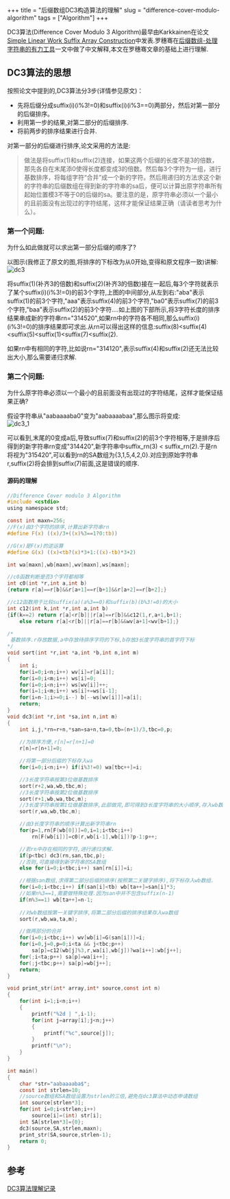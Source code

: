 +++
title = "后缀数组DC3构造算法的理解"
slug = "difference-cover-modulo-algorithm"
tags = ["Algorithm"]
+++

DC3算法(Difference Cover Modulo 3 Algorithm)最早由Karkkainen在论文[Simple Linear Work Suffix Array Construction](https://www.dropbox.com/s/d0sle7cssfx1l43/simple%20linear%20work%20su%EF%AC%83x%20array%20construction_dc3.pdf)中发表.罗穗骞在[后缀数组-处理字符串的有力工具](https://www.dropbox.com/s/lkh0ca0d55fl5g0/%E5%90%8E%E7%BC%80%E6%95%B0%E7%BB%84%E2%80%94%E2%80%94%E5%A4%84%E7%90%86%E5%AD%97%E7%AC%A6%E4%B8%B2%E7%9A%84%E6%9C%89%E5%8A%9B%E5%B7%A5%E5%85%B7.pdf)一文中做了中文解释,本文在罗穗骞文章的基础上进行理解.

## DC3算法的思想

按照论文中提到的,DC3算法分3步(详情参见原文)：

- 先将后缀分成suffix(i)(i%3!=0)和suffix(i)(i%3==0)两部分，然后对第一部分的后缀排序。
- 利用第一步的结果,对第二部分的后缀排序.
- 将前两步的排序结果进行合并.

对第一部分的后缀进行排序,论文采用的方法是:
>做法是将suffix(1)和suffix(2)连接，如果这两个后缀的长度不是3的倍数，那先各自在末尾添0使得长度都变成3的倍数。然后每3个字符为一组，进行基数排序，将每组字符“合并”成一个新的字符。然后用递归的方法求这个新的字符串的后缀数组在得到新的字符串的sa后，便可以计算出原字符串所有起始位置模3不等于0的后缀的sa。要注意的是，原字符串必须以一个最小的且前面没有出现过的字符结尾，这样才能保证结果正确（请读者思考为什么）。


### 第一个问题:
为什么如此做就可以求出第一部分后缀的顺序了?

以图示(我修正了原文的图,将排序的下标改为从0开始,变得和原文程序一致)讲解:  
![dc3][dc3-pic]

将suffix(1)(补齐3的倍数)和suffix(2)(补齐3的倍数)接在一起后,每3个字符就表示了某个suffix(i)(i%3!=0)的前3个字符,上图的中间部分,从左到右:"aba"表示suffix(1)的前3个字符,"aaa"表示suffix(4)的前3个字符,"ba0"表示suffix(7)的前3个字符,"baa"表示suffix(2)的前3个字符....如上图的下部所示,将3字符长度的排序结果串成新的字符串rn="314520",如果rn中的字符各不相同,那么suffix(i)(i%3!=0)的排序结果即可求出.从rn可以得出这样的信息:suffix(8)<suffix(4)<suffix(5)<suffix(1)<suffix(7)<suffix(2).

如果rn中有相同的字符,比如说rn="314120",表示suffix(4)和suffix(2)还无法比较出大小,那么需要递归求解.

### 第二个问题:
为什么原字符串必须以一个最小的且前面没有出现过的字符结尾，这样才能保证结果正确?

假设字符串从"aabaaaaba0"变为"aabaaaabaa",那么图示将变成:  
![dc3_1][dc3_1-pic]

可以看到,末尾的0变成a后,导致suffix(7)和suffix(2)的前3个字符相等,于是排序后得到的新字符串rn变成"314420",新字符串中suffix_rn(3) < suffix_rn(2).于是rn将视为"315420",可以看到rn的SA数组为{3,1,5,4,2,0}.对应到原始字符串r,suffix(2)将会排到suffix(7)前面,这是错误的顺序.

#### 源码的理解

```c
//Difference Cover modulo 3 Algorithm
#include <cstdio>
using namespace std;

const int maxn=256;
//F(x)由3个字符的排序,计算出新字符串rn
#define F(x) ((x)/3+((x)%3==1?0:tb))

//G(x)是F(x)的逆运算
#define G(x) ((x)<tb?(x)*3+1:((x)-tb)*3+2) 

int wa[maxn],wb[maxn],wv[maxn],ws[maxn]; 

//c0函数判断是否3个字符都相等
int c0(int *r,int a,int b) 
{return r[a]==r[b]&&r[a+1]==r[b+1]&&r[a+2]==r[b+2];} 

//c12函数用于比较suffix(a)(a%3==0)和suffix(b)(b%3!=0)的大小
int c12(int k,int *r,int a,int b) 
{if(k==2) return r[a]<r[b]||r[a]==r[b]&&c12(1,r,a+1,b+1); 
    else return r[a]<r[b]||r[a]==r[b]&&wv[a+1]<wv[b+1];} 

/*
 基数排序.r存放数据,a中存放待排序字符的下标,b存放3长度字符串的首字符下标
*/
void sort(int *r,int *a,int *b,int n,int m) 
{ 
    int i; 
    for(i=0;i<n;i++) wv[i]=r[a[i]]; 
    for(i=0;i<m;i++) ws[i]=0; 
    for(i=0;i<n;i++) ws[wv[i]]++; 
    for(i=1;i<m;i++) ws[i]+=ws[i-1]; 
    for(i=n-1;i>=0;i--) b[--ws[wv[i]]]=a[i]; 
    return; 
}
void dc3(int *r,int *sa,int n,int m)
{
    int i,j,*rn=r+n,*san=sa+n,ta=0,tb=(n+1)/3,tbc=0,p; 
    
    //为排序方便,r[n]=r[n+1]=0
    r[n]=r[n+1]=0; 

    //将第一部分后缀的下标存入wa
    for(i=0;i<n;i++) if(i%3!=0) wa[tbc++]=i; 

    //3长度字符串按第3位做基数排序
    sort(r+2,wa,wb,tbc,m); 
    //3长度字符串按第2位做基数排序
    sort(r+1,wb,wa,tbc,m); 
    //3长度字符串按第1位做基数排序,此部做完,即可得到3长度字符串的大小顺序,存入wb数组.
    sort(r,wa,wb,tbc,m); 

    //由3长度字符串的顺序计算出新字符串rn
    for(p=1,rn[F(wb[0])]=0,i=1;i<tbc;i++) 
        rn[F(wb[i])]=c0(r,wb[i-1],wb[i])?p-1:p++; 

    //若rn中存在相同的字符,进行递归求解.
    if(p<tbc) dc3(rn,san,tbc,p); 
    //否则,可直接得到新字符串的SA数组
    else for(i=0;i<tbc;i++) san[rn[i]]=i;

    //根据san数组,求得第二部分后缀的排序(按照第二关键字排序),将下标存入wb数组.
    for(i=0;i<tbc;i++) if(san[i]<tb) wb[ta++]=san[i]*3; 
    //如果n%3==1,需要做特殊处理.因为san中并不包含suffix(n-1)
    if(n%3==1) wb[ta++]=n-1; 
    
    //对wb数组按第一关键字排序,将第二部分后缀的排序结果存入wa数组
    sort(r,wb,wa,ta,m); 

    //做两部分的合并
    for(i=0;i<tbc;i++) wv[wb[i]=G(san[i])]=i; 
    for(i=0,j=0,p=0;i<ta && j<tbc;p++) 
        sa[p]=c12(wb[j]%3,r,wa[i],wb[j])?wa[i++]:wb[j++]; 
    for(;i<ta;p++) sa[p]=wa[i++]; 
    for(;j<tbc;p++) sa[p]=wb[j++]; 
    return; 
}

void print_str(int* array,int* source,const int n)
{
    for(int i=1;i<n;i++)
    {
        printf("%2d | ",i-1);
        for(int j=array[i];j<n;j++) 
        {
            printf("%c",source[j]);
        }
        printf("\n");
    }
}

int main()
{
    char *str="aabaaaaba$";
    const int strlen=10;
    //source数组和SA数组设置为strlen的三倍,避免在dc3算法中动态申请数组
    int source[strlen*3];
    for(int i=0;i<strlen;i++)
        source[i]=(int) str[i];
    int SA[strlen*3]={0};
    dc3(source,SA,strlen,maxn);
    print_str(SA,source,strlen-1);
    return 0;
}
```

## 参考
[DC3算法理解记录](http://blog.sina.com.cn/s/blog_79dfe12701017566.html)

<!--link-->
[dc3-pic]: /images/2014/dc3.jpg
[dc3_1-pic]: /images/2014/dc3_1.jpg
